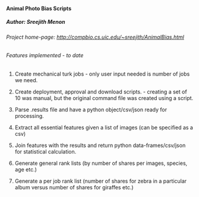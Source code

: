 #### Animal Photo Bias Scripts
##### Author: Sreejith Menon

###### Project home-page: http://compbio.cs.uic.edu/~sreejith/AnimalBias.html

###### Features implemented - to date
1. Create mechanical turk jobs - only user input needed is number of jobs we need.

2. Create deployment, approval and download scripts. - creating a set of 10 was manual, but the original command file was created using a script.

3. Parse .results file and have a python object/csv/json ready for processing. 

4. Extract all essential features given a list of images (can be specified as a csv)

5. Join features with the results and return python data-frames/csv/json for statistical calculation.

6. Generate general rank lists (by number of shares per images, species, age etc.)

7. Generate a per job rank list (number of shares for zebra in a particular album versus number of shares for giraffes etc.)



